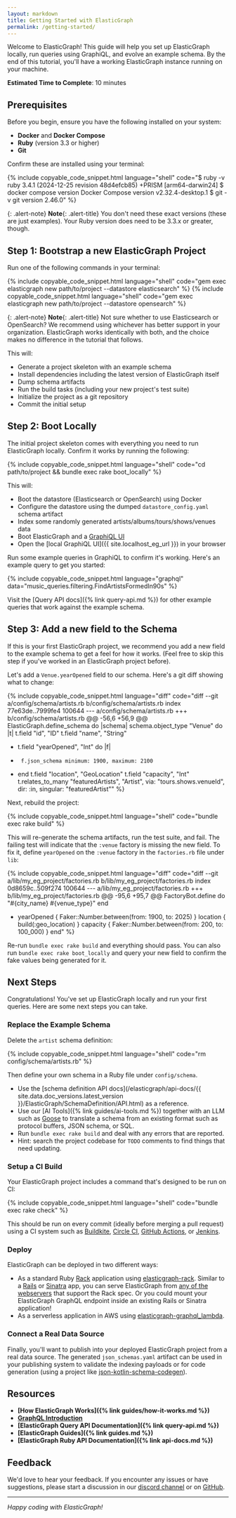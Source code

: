 ```yaml
---
layout: markdown
title: Getting Started with ElasticGraph
permalink: /getting-started/
---
```


Welcome to ElasticGraph! This guide will help you set up ElasticGraph locally, run queries using GraphiQL, and evolve an example schema.
By the end of this tutorial, you'll have a working ElasticGraph instance running on your machine.

**Estimated Time to Complete**: 10 minutes

## Prerequisites

Before you begin, ensure you have the following installed on your system:

- **Docker** and **Docker Compose**
- **Ruby** (version 3.3 or higher)
- **Git**

Confirm these are installed using your terminal:

{% include copyable_code_snippet.html language="shell" code="$ ruby -v
ruby 3.4.1 (2024-12-25 revision 48d4efcb85) +PRISM [arm64-darwin24]
$ docker compose version
Docker Compose version v2.32.4-desktop.1
$ git -v
git version 2.46.0" %}

{: .alert-note}
**Note**{: .alert-title}
You don't need these exact versions (these are just examples). Your Ruby version does need to be 3.3.x or greater, though.

## Step 1: Bootstrap a new ElasticGraph Project

Run one of the following commands in your terminal:

{% include copyable_code_snippet.html language="shell" code="gem exec elasticgraph new path/to/project --datastore elasticsearch" %}
{% include copyable_code_snippet.html language="shell" code="gem exec elasticgraph new path/to/project --datastore opensearch" %}

{: .alert-note}
**Note**{: .alert-title}
Not sure whether to use Elasticsearch or OpenSearch? We recommend using whichever has better
support in your organization. ElasticGraph works identically with both, and the choice makes
no difference in the tutorial that follows.

This will:

* Generate a project skeleton with an example schema
* Install dependencies including the latest version of ElasticGraph itself
* Dump schema artifacts
* Run the build tasks (including your new project's test suite)
* Initialize the project as a git repository
* Commit the initial setup

## Step 2: Boot Locally

The initial project skeleton comes with everything you need to run ElasticGraph locally.
Confirm it works by running the following:

{% include copyable_code_snippet.html language="shell" code="cd path/to/project && bundle exec rake boot_locally" %}

This will:

* Boot the datastore (Elasticsearch or OpenSearch) using Docker
* Configure the datastore using the dumped `datastore_config.yaml` schema artifact
* Index some randomly generated artists/albums/tours/shows/venues data
* Boot ElasticGraph and a [GraphiQL UI](https://github.com/graphql/graphiql)
* Open the [local GraphiQL UI]({{ site.localhost_eg_url }}) in your browser

Run some example queries in GraphiQL to confirm it's working. Here's an example query to get you started:

{% include copyable_code_snippet.html language="graphql" data="music_queries.filtering.FindArtistsFormedIn90s" %}

Visit the [Query API docs]({% link query-api.md %}) for other example queries that work against the example schema.

## Step 3: Add a new field to the Schema

If this is your first ElasticGraph project, we recommend you add a new field to the
example schema to get a feel for how it works. (Feel free to skip this step if you've
worked in an ElasticGraph project before).

Let's add a `Venue.yearOpened` field to our schema. Here's a git diff showing what to change:

{% include copyable_code_snippet.html language="diff" code="diff --git a/config/schema/artists.rb b/config/schema/artists.rb
index 77e63de..7999fe4 100644
--- a/config/schema/artists.rb
+++ b/config/schema/artists.rb
@@ -56,6 +56,9 @@ ElasticGraph.define_schema do |schema|
   schema.object_type \"Venue\" do |t|
     t.field \"id\", \"ID\"
     t.field \"name\", \"String\"
+    t.field \"yearOpened\", \"Int\" do |f|
+      f.json_schema minimum: 1900, maximum: 2100
+    end
     t.field \"location\", \"GeoLocation\"
     t.field \"capacity\", \"Int\"
     t.relates_to_many \"featuredArtists\", \"Artist\", via: \"tours.shows.venueId\", dir: :in, singular: \"featuredArtist\"" %}

Next, rebuild the project:

{% include copyable_code_snippet.html language="shell" code="bundle exec rake build" %}

This will re-generate the schema artifacts, run the test suite, and fail. The failing test will indicate
that the `:venue` factory is missing the new field. To fix it, define `yearOpened` on the `:venue` factory in the `factories.rb` file under `lib`:

{% include copyable_code_snippet.html language="diff" code="diff --git a/lib/my_eg_project/factories.rb b/lib/my_eg_project/factories.rb
index 0d8659c..509f274 100644
--- a/lib/my_eg_project/factories.rb
+++ b/lib/my_eg_project/factories.rb
@@ -95,6 +95,7 @@ FactoryBot.define do
       \"#{city_name} #{venue_type}\"
     end

+    yearOpened { Faker::Number.between(from: 1900, to: 2025) }
     location { build(:geo_location) }
     capacity { Faker::Number.between(from: 200, to: 100_000) }
   end" %}

Re-run `bundle exec rake build` and everything should pass. You can also run `bundle exec rake boot_locally`
and query your new field to confirm the fake values being generated for it.

## Next Steps

Congratulations! You've set up ElasticGraph locally and run your first queries. Here are some next steps you can take.

### Replace the Example Schema

Delete the `artist` schema definition:

{% include copyable_code_snippet.html language="shell" code="rm config/schema/artists.rb" %}

Then define your own schema in a Ruby file under `config/schema`.

* Use the [schema definition API docs](/elasticgraph/api-docs/{{ site.data.doc_versions.latest_version }}/ElasticGraph/SchemaDefinition/API.html) as a reference.
* Use our [AI Tools]({% link guides/ai-tools.md %}) together with an LLM such as [Goose](https://block.github.io/goose/) to translate a schema from an existing format such as protocol buffers, JSON schema, or SQL.
* Run `bundle exec rake build` and deal with any errors that are reported.
* Hint: search the project codebase for `TODO` comments to find things that need updating.

### Setup a CI Build

Your ElasticGraph project includes a command that's designed to be run on CI:

{% include copyable_code_snippet.html language="shell" code="bundle exec rake check" %}

This should be run on every commit (ideally before merging a pull request) using a CI system
such as [Buildkite](https://buildkite.com/), [Circle CI](https://circleci.com/),
[GitHub Actions](https://github.com/features/actions), or [Jenkins](https://www.jenkins.io/).

### Deploy

ElasticGraph can be deployed in two different ways:

* As a standard Ruby [Rack](https://github.com/rack/rack) application using [elasticgraph-rack](https://github.com/block/elasticgraph/tree/main/elasticgraph-rack).
  Similar to a [Rails](https://rubyonrails.org/) or [Sinatra](https://sinatrarb.com/) app, you can serve ElasticGraph from
  [any of the webservers](https://github.com/rack/rack#supported-web-servers) that support the Rack spec. Or you could mount your
  ElasticGraph GraphQL endpoint inside an existing Rails or Sinatra application!
* As a serverless application in AWS using [elasticgraph-graphql_lambda](https://github.com/block/elasticgraph/tree/main/elasticgraph-graphql_lambda).

### Connect a Real Data Source

Finally, you'll want to publish into your deployed ElasticGraph project from a real data source. The generated `json_schemas.yaml` artifact
can be used in your publishing system to validate the indexing payloads or for code generation (using a project like
[json-kotlin-schema-codegen](https://github.com/pwall567/json-kotlin-schema-codegen)).

## Resources

- **[How ElasticGraph Works]({% link guides/how-it-works.md %})**
- **[GraphQL Introduction](https://graphql.org/learn/)**
- **[ElasticGraph Query API Documentation]({% link query-api.md %})**
- **[ElasticGraph Guides]({% link guides.md %})**
- **[ElasticGraph Ruby API Documentation]({% link api-docs.md %})**

## Feedback

We'd love to hear your feedback. If you encounter any issues or have suggestions, please start a discussion in
our [discord channel](https://discord.gg/8m9FqJ7a7F) or on [GitHub](https://github.com/block/elasticgraph/discussions).

---

*Happy coding with ElasticGraph!*
